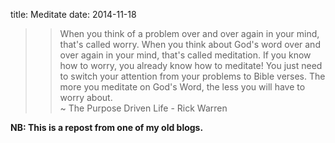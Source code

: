 title: Meditate
date: 2014-11-18

>> When you think of a problem over and over again in your mind, that's called worry. When you think about God's word over and over again in your mind, that's called meditation. If you know how to worry, you already know how to meditate! You just need to switch your attention from your problems to Bible verses. The more you meditate on God's Word, the less you will have to worry about.  
~ The Purpose Driven Life - Rick Warren

**NB: This is a repost from one of my old blogs.**
